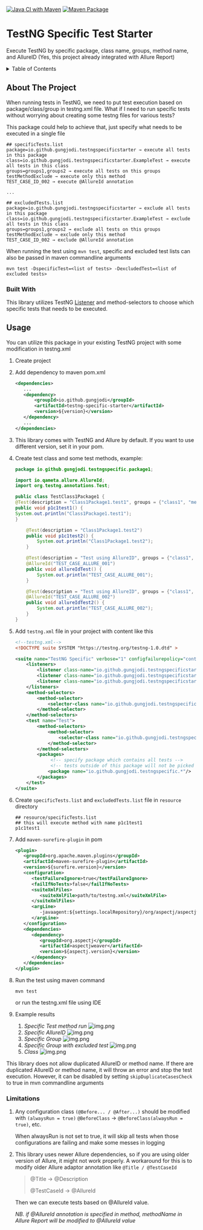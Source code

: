 [![Java CI with Maven](https://github.com/gungjodi/testng-specific/actions/workflows/maven.yml/badge.svg)](https://github.com/gungjodi/testng-specific/actions/workflows/maven.yml) [![Maven Package](https://github.com/gungjodi/testng-specific/actions/workflows/maven-publish.yml/badge.svg)](https://github.com/gungjodi/testng-specific/actions/workflows/maven-publish.yml)

# TestNG Specific Test Starter
Execute TestNG by specific package, class name, groups, method name, and AllureID (Yes, this project already integrated with Allure Report)

<!-- TABLE OF CONTENTS -->
<details>
  <summary>Table of Contents</summary>
  <ol>
    <li>
      <a href="#about-the-project">About The Project</a>
      <ul>
        <li><a href="#built-with">Built With</a></li>
      </ul>
    </li>
    <li>
      <a href="#usage">Usage</a>
      <ul>
        <li><a href="#limitations">Limitations</a></li>
      </ul>
    </li>
    <li><a href="#license">License</a></li>
  </ol>
</details>


## About The Project
When running tests in TestNG, we need to put test execution based on package/class/group in testng.xml file. What if I need to run specific tests without worrying about creating some testng files for various tests?

This package could help to achieve that, just specify what needs to be executed in a single file

    ## specificTests.list
    package=io.github.gungjodi.testngspecificstarter → execute all tests in this package
    class=io.github.gungjodi.testngspecificstarter.ExampleTest → execute all tests in this class
    groups=groups1,groups2 → execute all tests on this groups
    testMethodExclude → execute only this method
    TEST_CASE_ID_002 → execute @AllureId annotation
    
    ...
    
    ## excludedTests.list
    package=io.github.gungjodi.testngspecificstarter → exclude all tests in this package
    class=io.github.gungjodi.testngspecificstarter.ExampleTest → exclude all tests in this class
    groups=groups1,groups2 → exclude all tests on this groups
    testMethodExclude → exclude only this method
    TEST_CASE_ID_002 → exclude @AllureId annotation

When running the test using `mvn test`, specific and excluded test lists can also be passed in maven commandline arguments

    mvn test -DspecificTest=<list of tests> -DexcludedTest=<list of excluded tests>

### Built With
This library utilizes TestNG [Listener](https://testng.org/testng_listeners.html) and method-selectors to choose which specific tests that needs to be executed.

## Usage
You can utilize this package in your existing TestNG project with some modification in testng.xml

1. Create project
2. Add dependency to maven pom.xml

   ```xml
   <dependencies>
      ...
      <dependency>
          <groupId>io.github.gungjodi</groupId>
          <artifactId>testng-specific-starter</artifactId>
          <version>${version}</version>
      </dependency>
      ...
   </dependencies>
   ```

3. This library comes with TestNG and Allure by default. If you want to use different version, set it in your pom.
4. Create test class and some test methods, example:
   ```java
   package io.github.gungjodi.testngspecific.package1;

   import io.qameta.allure.AllureId;
   import org.testng.annotations.Test;
   
   public class TestClass1Package1 {
   @Test(description = "Class1Package1.test1", groups = {"class1", "method1"})
   public void p1c1test1() {
   System.out.println("Class1Package1.test1");
   }
   
       @Test(description = "Class1Package1.test2")
       public void p1c1test2() {
           System.out.println("Class1Package1.test2");
       }
   
       @Test(description = "Test using AllureID", groups = {"class1", "method3"})
       @AllureId("TEST_CASE_ALLURE_001")
       public void allureIdTest() {
           System.out.println("TEST_CASE_ALLURE_001");
       }
   
       @Test(description = "Test using AllureID", groups = {"class1", "method3"})
       @AllureId("TEST_CASE_ALLURE_002")
       public void allureIdTest2() {
           System.out.println("TEST_CASE_ALLURE_002");
       }
   }
   ```
         
5. Add `testng.xml` file in your project with content like this

   ```xml
   <!--testng.xml-->
   <!DOCTYPE suite SYSTEM "https://testng.org/testng-1.0.dtd" >

   <suite name="TestNG Specific" verbose="1" configfailurepolicy="continue">
       <listeners>
           <listener class-name="io.github.gungjodi.testngspecificstarter.listeners.InvokedMethodListener"/>
           <listener class-name="io.github.gungjodi.testngspecificstarter.listeners.SuiteListener"/>
           <listener class-name="io.github.gungjodi.testngspecificstarter.listeners.TestListener"/>
       </listeners>
       <method-selectors>
           <method-selector>
               <selector-class name="io.github.gungjodi.testngspecificstarter.SuiteMethodSelector" priority="12"/>
           </method-selector>
       </method-selectors>
       <test name="Test">
           <method-selectors>
               <method-selector>
                   <selector-class name="io.github.gungjodi.testngspecificstarter.TestMethodSelector" priority="13"/>
               </method-selector>
           </method-selectors>
           <packages>
                <!-- specify package which contains all tests -->
                <!-- tests outside of this package will not be picked up -->
               <package name="io.github.gungjodi.testngspecific.*"/>
           </packages>
       </test>
   </suite>
   ```

6. Create `specificTests.list` and `excludedTests.list` file in `resource` directory

   ```text
   ## resource/specificTests.list
   ## this will execute method with name p1c1test1
   p1c1test1
   ```

7. Add `maven-surefire-plugin` in pom
   ```xml
   <plugin>
      <groupId>org.apache.maven.plugins</groupId>
      <artifactId>maven-surefire-plugin</artifactId>
      <version>${surefire.version}</version>
      <configuration>
         <testFailureIgnore>true</testFailureIgnore>
         <failIfNoTests>false</failIfNoTests>
         <suiteXmlFiles>
            <suiteXmlFile>path/to/testng.xml</suiteXmlFile>
         </suiteXmlFiles>
         <argLine>
            -javaagent:${settings.localRepository}/org/aspectj/aspectjweaver/${aspectj.version}/aspectjweaver-${aspectj.version}.jar
         </argLine>
      </configuration>
      <dependencies>
         <dependency>
            <groupId>org.aspectj</groupId>
            <artifactId>aspectjweaver</artifactId>
            <version>${aspectj.version}</version>
         </dependency>
      </dependencies>
   </plugin> 
   ```
8. Run the test using maven command
   ```shell
   mvn test
   ```
   or run the testng.xml file using IDE

9. Example results
   
   1. <i>Specific Test method run</i>
   ![img.png](.github/method.png) 
   2. <i>Specific AllureID</i>
   ![img.png](.github/allureid.png)
   3. <i>Specific Group</i>
   ![img.png](.github/groups.png)
   4. <i>Specific Group with excluded test</i>
   ![img.png](.github/groupswithexclude.png)
   5. <i>Class</i>
   ![img.png](.github/class.png)

This library does not allow duplicated AllureID or method name. If there are duplicated AllureID or method name, it will throw an error and stop the test execution.
However, it can be disabled by setting `skipDuplicateCasesCheck` to true in mvn commandline arguments

### Limitations
1. Any configuration class `(@Before... / @After...)` should be modified with `(alwaysRun = true)`
   `@BeforeClass` → `@BeforeClass(alwaysRun = true)`, etc.

   When alwaysRun is not set to true, it will skip all tests when those configurations are failing and make some messes in logging

2. This library uses newer Allure dependencies, so if you are using older version of Allure, it might not work properly.
   A workaround for this is to modify older Allure adaptor annotation like `@Title / @TestCaseId`

   > @Title → @Description
   > 
   > @TestCaseId → @AllureId

   Then we can execute tests based on @AllureId value.

   <i>NB. if @AllureId annotation is specified in method, methodName in Allure Report will be modified to @AllureId value</i>